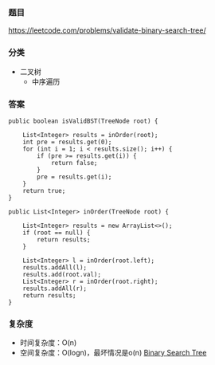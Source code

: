 ### 题目
https://leetcode.com/problems/validate-binary-search-tree/

### 分类
* 二叉树
    * 中序遍历

### 答案
```
public boolean isValidBST(TreeNode root) {

    List<Integer> results = inOrder(root);
    int pre = results.get(0);
    for (int i = 1; i < results.size(); i++) {
        if (pre >= results.get(i)) {
            return false;
        }
        pre = results.get(i);
    }
    return true;
}

public List<Integer> inOrder(TreeNode root) {
    
    List<Integer> results = new ArrayList<>();
    if (root == null) {
        return results;
    }

    List<Integer> l = inOrder(root.left);
    results.addAll(l);
    results.add(root.val);
    List<Integer> r = inOrder(root.right);
    results.addAll(r);
    return results;
}
```

### 复杂度
* 时间复杂度：O(n)
* 空间复杂度：O(logn)，最坏情况是o(n) [Binary Search Tree](https://github.com/HolmesJJ/CS2040S-Data-Structures-and-Algorithms/wiki/Binary-Search-Tree)
